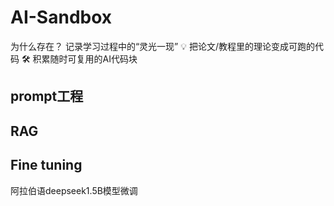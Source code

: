 # AI-Sandbox
为什么存在？  记录学习过程中的“灵光一现” 💡  把论文/教程里的理论变成可跑的代码 🛠️  积累随时可复用的AI代码块


## prompt工程


## RAG


## Fine tuning
阿拉伯语deepseek1.5B模型微调
